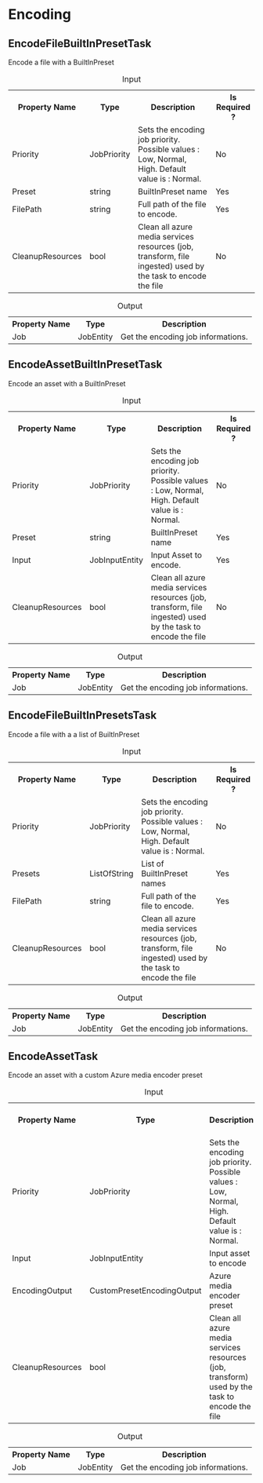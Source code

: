 ﻿# Encoding
 
## EncodeFileBuiltInPresetTask

Encode a file with a BuiltInPreset

<table>
 <caption>Input</caption>
 <tr>
  <th>Property Name</th>
  <th>Type</th>
  <th>Description</th>
  <th>Is Required ?</th>
 </tr>
 <tr>
  <td>Priority</td>
  <td>JobPriority</td>
  <td>Sets the encoding job priority. Possible values : Low, Normal, High. Default value is : Normal.</td>
  <td>No</td>
 </tr>
 <tr>
  <td>Preset</td>
  <td>string</td>
  <td>BuiltInPreset name</td>
  <td>Yes</td>
 </tr>
 <tr>
  <td>FilePath</td>
  <td>string</td>
  <td>Full path of the file to encode.</td>
  <td>Yes</td>
 </tr>
 <tr>
  <td>CleanupResources</td>
  <td>bool</td>
  <td>Clean all azure media services resources (job, transform, file ingested) used by the task to encode the file</td>
  <td>No</td>
 </tr>
</table>

<table>
 <caption>Output</caption>
 <tr>
  <th>Property Name</th>
  <th>Type</th>
  <th>Description</th>
 </tr>
 <tr>
  <td>Job</td>
  <td>JobEntity</td>
  <td>Get the encoding job informations.</td>
 </tr>
</table>

## EncodeAssetBuiltInPresetTask

Encode an asset with a BuiltInPreset

<table>
 <caption>Input</caption>
 <tr>
  <th>Property Name</th>
  <th>Type</th>
  <th>Description</th>
  <th>Is Required ?</th>
 </tr>
 <tr>
  <td>Priority</td>
  <td>JobPriority</td>
  <td>Sets the encoding job priority. Possible values : Low, Normal, High. Default value is : Normal.</td>
  <td>No</td>
 </tr>
 <tr>
  <td>Preset</td>
  <td>string</td>
  <td>BuiltInPreset name</td>
  <td>Yes</td>
 </tr>
 <tr>
  <td>Input</td>
  <td>JobInputEntity</td>
  <td>Input Asset to encode.</td>
  <td>Yes</td>
 </tr>
 <tr>
  <td>CleanupResources</td>
  <td>bool</td>
  <td>Clean all azure media services resources (job, transform, file ingested) used by the task to encode the file</td>
  <td>No</td>
 </tr>
</table>

<table>
 <caption>Output</caption>
 <tr>
  <th>Property Name</th>
  <th>Type</th>
  <th>Description</th>
 </tr>
 <tr>
  <td>Job</td>
  <td>JobEntity</td>
  <td>Get the encoding job informations.</td>
 </tr>
</table>

## EncodeFileBuiltInPresetsTask

Encode a file with a a list of BuiltInPreset

<table>
 <caption>Input</caption>
 <tr>
  <th>Property Name</th>
  <th>Type</th>
  <th>Description</th>
  <th>Is Required ?</th>
 </tr>
  <tr>
  <td>Priority</td>
  <td>JobPriority</td>
  <td>Sets the encoding job priority. Possible values : Low, Normal, High. Default value is : Normal.</td>
  <td>No</td>
 </tr>
 <tr>
  <td>Presets</td>
  <td>ListOfString</td>
  <td>List of BuiltInPreset names</td>
  <td>Yes</td>
 </tr>
 <tr>
  <td>FilePath</td>
  <td>string</td>
  <td>Full path of the file to encode.</td>
  <td>Yes</td>
 </tr>
 <tr>
  <td>CleanupResources</td>
  <td>bool</td>
  <td>Clean all azure media services resources (job, transform, file ingested) used by the task to encode the file</td>
  <td>No</td>
 </tr>
</table>

<table>
 <caption>Output</caption>
 <tr>
  <th>Property Name</th>
  <th>Type</th>
  <th>Description</th>
 </tr>
 <tr>
  <td>Job</td>
  <td>JobEntity</td>
  <td>Get the encoding job informations.</td>
 </tr>
</table>

## EncodeAssetTask

Encode an asset with a custom Azure media encoder preset

<table>
 <caption>Input</caption>
 <tr>
  <th>Property Name</th>
  <th>Type</th>
  <th>Description</th>
  <th>Is Required ?</th>
 </tr>
  <tr>
  <td>Priority</td>
  <td>JobPriority</td>
  <td>Sets the encoding job priority. Possible values : Low, Normal, High. Default value is : Normal.</td>
  <td>No</td>
 </tr>
 <tr>
  <td>Input</td>
  <td>JobInputEntity</td>
  <td>Input asset to encode</td>
  <td>Yes</td>
 </tr>
 <tr>
  <td>EncodingOutput</td>
  <td>CustomPresetEncodingOutput</td>
  <td>Azure media encoder preset</td>
  <td>Yes</td>
 </tr>
 <tr>
  <td>CleanupResources</td>
  <td>bool</td>
  <td>Clean all azure media services resources (job, transform) used by the task to encode the file</td>
  <td>No</td>
 </tr>
</table>

<table>
 <caption>Output</caption>
 <tr>
  <th>Property Name</th>
  <th>Type</th>
  <th>Description</th>
 </tr>
 <tr>
  <td>Job</td>
  <td>JobEntity</td>
  <td>Get the encoding job informations.</td>
 </tr>
</table>
